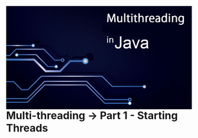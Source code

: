 <link rel="stylesheet" type="text/css" href="../READMEs_sorces/readme_Style.css"> 



<img src="../READMEs_sorces/Multithreading-Java.png" alt="Sistemas Distribuidos - Rafael Alves" align="right"/>

<!-- A aplicação do alinhamento do titulo não é compativel com HTML5, o correto é usar o respetivo css -->
<br>
<div class="autodidata_titulo">
    <h1>Multi-threading -> Part 1 - Starting Threads</h1>
</div> 
